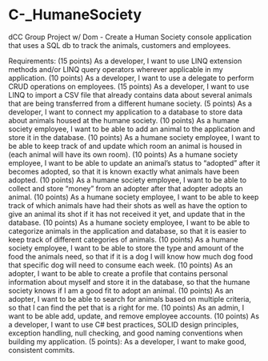 # C-_HumaneSociety
dCC Group Project w/ Dom - Create a Human Society console application that uses a SQL db to track the animals, customers and employees.

Requirements:
(15 points) As a developer, I want to use LINQ extension methods and/or LINQ query operators wherever applicable in my application.
(10 points) As a developer, I want to use a delegate to perform CRUD operations on employees.
(15 points) As a developer, I want to use LINQ to import a CSV file that already contains data about several animals that are being transferred from a different humane society. 
(5 points) As a developer, I want to connect my application to a database to store data about animals housed at the humane society.
(10 points) As a humane society employee, I want to be able to add an animal to the application and store it in the database.
(10 points) As a humane society employee, I want to be able to keep track of and update which room an animal is housed in (each animal will have its own room).
(10 points) As a humane society employee, I want to be able to update an animal’s status to “adopted” after it becomes adopted, so that it is known exactly what animals have been adopted.
(10 points) As a humane society employee, I want to be able to collect and store “money” from an adopter after that adopter adopts an animal. 
(10 points) As a humane society employee, I want to be able to keep track of which animals have had their shots as well as have the option to give an animal its shot if it has not received it yet, and update that in the database.
(10 points) As a humane society employee, I want to be able to categorize animals in the application and database, so that it is easier to keep track of different categories of animals. 
(10 points) As a humane society employee, I want to be able to store the type and amount of the food the animals need, so that if it is a dog I will know how much dog food that specific dog will need to consume each week.
(10 points) As an adopter, I want to be able to create a profile that contains personal information about myself and store it in the database, so that the humane society knows if I am a good fit to adopt an animal.
(10 points) As an adopter, I want to be able to search for animals based on multiple criteria, so that I can find the pet that is a right for me. 
(10 points) As an admin, I want to be able add, update, and remove employee accounts.
(10 points) As a developer, I want to use C# best practices, SOLID design principles, exception handling, null checking, and good naming conventions when building my application.
(5 points): As a developer, I want to make good, consistent commits.

